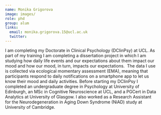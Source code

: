 ```yaml
---
name: Monika Grigorova
image: images/
role: phd
group: alum
links:
  email: monika.grigorova.15@ucl.ac.uk
  twitter: 
---
```


I am completing my Doctorate in Clinical Psychology (DClinPsy) at UCL. As part of my training I am completing a dissertation 
project in which I am studying how daily life events and our expectations about them impact our mood and how our mood, in turn, 
impacts our expectations.  The data I use is collected via ecological momentary assessment (EMA), meaning that participants respond 
to daily notifications on a smartphone app to let us know their mood and daily activities. Before starting my DClinPsy I completed 
an undergraduate degree in Psychology at University of Edinburgh, an MSc in Cognitive Neuroscience at UCL, and a PGCert in Data 
Analytics at University of Glasgow. I also worked as a Research Assistant for the Neurodegeneration in Aging Down Syndrome (NiAD) 
study at University of Cambridge.
